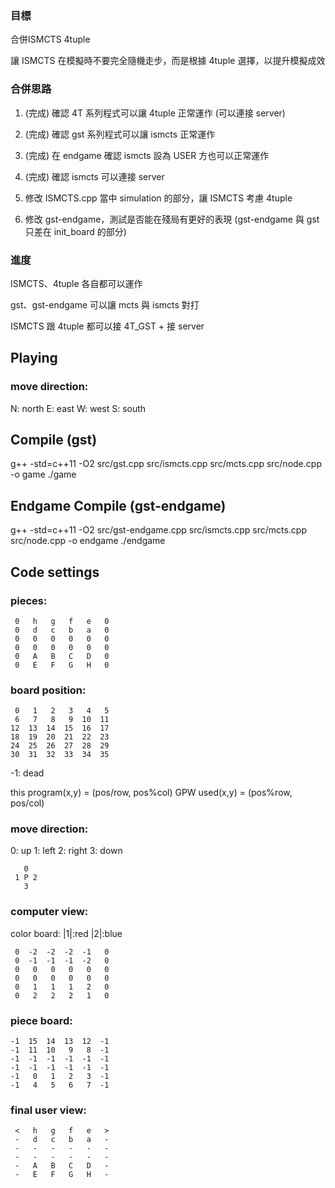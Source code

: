 ### 目標

合併ISMCTS 4tuple

讓 ISMCTS 在模擬時不要完全隨機走步，而是根據 4tuple 選擇，以提升模擬成效

### 合併思路

1. (完成) 確認 4T 系列程式可以讓 4tuple 正常運作 (可以連接 server)

2. (完成) 確認 gst 系列程式可以讓 ismcts 正常運作

3. (完成) 在 endgame 確認 ismcts 設為 USER 方也可以正常運作

4. (完成) 確認 ismcts 可以連接 server

5. 修改 ISMCTS.cpp 當中 simulation 的部分，讓 ISMCTS 考慮 4tuple

6. 修改 gst-endgame，測試是否能在殘局有更好的表現 (gst-endgame 與 gst 只差在 init_board 的部分)

### 進度

ISMCTS、4tuple 各自都可以運作

gst、gst-endgame 可以讓 mcts 與 ismcts 對打

ISMCTS 跟 4tuple 都可以接 4T_GST + 接 server

## Playing
### move direction:
N: north
E: east
W: west
S: south

## Compile (gst)
g++ -std=c++11 -O2 src/gst.cpp src/ismcts.cpp src/mcts.cpp src/node.cpp -o game
./game

## Endgame Compile (gst-endgame)
g++ -std=c++11 -O2 src/gst-endgame.cpp src/ismcts.cpp src/mcts.cpp src/node.cpp -o endgame
./endgame


## Code settings


### pieces:
```
 0   h   g   f   e   0
 0   d   c   b   a   0
 0   0   0   0   0   0
 0   0   0   0   0   0
 0   A   B   C   D   0
 0   E   F   G   H   0
```
### board position:
```
 0   1   2   3   4   5
 6   7   8   9  10  11
12  13  14  15  16  17
18  19  20  21  22  23
24  25  26  27  28  29
30  31  32  33  34  35
```
-1: dead

this program(x,y) = (pos/row, pos%col)
GPW used(x,y) = (pos%row, pos/col)

### move direction:
0: up
1: left
2: right
3: down
```
   0
 1 P 2
   3
```

### computer view:
color board: |1|:red |2|:blue
```
 0  -2  -2  -2  -1   0
 0  -1  -1  -1  -2   0
 0   0   0   0   0   0
 0   0   0   0   0   0
 0   1   1   1   2   0
 0   2   2   2   1   0
```
### piece board:
```
-1  15  14  13  12  -1
-1  11  10   9   8  -1
-1  -1  -1  -1  -1  -1
-1  -1  -1  -1  -1  -1
-1   0   1   2   3  -1
-1   4   5   6   7  -1
```
### final user view:
```
 <   h   g   f   e   >
 -   d   c   b   a   - 
 -   -   -   -   -   -
 -   -   -   -   -   -
 -   A   B   C   D   -
 -   E   F   G   H   -
```
